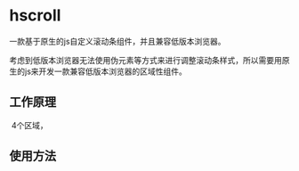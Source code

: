 ﻿# hscroll
一款基于原生的js自定义滚动条组件，并且兼容低版本浏览器。

考虑到低版本浏览器无法使用伪元素等方式来进行调整滚动条样式，所以需要用原生的js来开发一款兼容低版本浏览器的区域性组件。

## 工作原理
  
  4个区域，

## 使用方法
